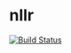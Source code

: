 nllr
====

[![Build Status](https://travis-ci.org/ljleppan/nllr.png?branch=master)](https://travis-ci.org/ljleppan/nllr)
